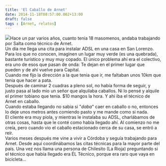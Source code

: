 ```yaml
---
title: 'El Caballo de Arnet'
date: 2014-11-18T08:57:00.002+13:00
draft: false
tags : [Arnet, relatos]
---
```


[![](http://1.bp.blogspot.com/-amjSdWIv_7g/VGpIcGw0hrI/AAAAAAAAbSU/lVdqPgKryCw/s1600/C14.jpg)](http://1.bp.blogspot.com/-amjSdWIv_7g/VGpIcGw0hrI/AAAAAAAAbSU/lVdqPgKryCw/s1600/C14.jpg)Hace un par varios años, cuanto tenia 18 masomenos, andaba trabajando por Salta como técnico de Arnet.  
Un día me llega una cita para instalar ADSL en una casa en San Lorenzo. Para los que no conocen, imaginen un lugar muy verde (es una quebrada), bastante turístico y muy muy copado. El único problema ahí era el colectivo, era uno de esos que pasan de onda: Te dejan en el primer lugar que pueden y de ahí vuelve para Capital.  
Cuando me fijo la dirección a la que tenia que ir, me faltaban unos 10km que tenia que hacer a pata.  
Después de caminar 2 cuadras a pleno sol, no había forma de seguir, y justo pasa al lado mio un señor que alquilaba caballos. Ni lo pensé y alquile el primer tobiano que tenia. $10 mangos la hora. Y ahi iba el técnico de Arnet en caballo.  
Cuando estaba llegando no sabia si "_daba_" caer en caballo o no, entonces lo deje unos metros antes comiendo pasto y me mande como si nada.  
El cliente era muy piola, y mientras le instalaba su ADSL, charlábamos de otras cosas, hasta que le conté como había llegado ahí. Al comienzo no me creía, pero cuando vio el caballo estacionado cerca de su casa, se entró a reír.  
Varios meses después me vine a vivir a Córdoba y seguía trabajando para Arnet. Desde aquí coordinábamos las citas técnicas para la mayor parte del país. Una vez nos llama una persona de Chilesito (La Rioja) preguntando si el técnico que había llegado era ÉL Técnico, porque era raro que vaya en bicicleta...